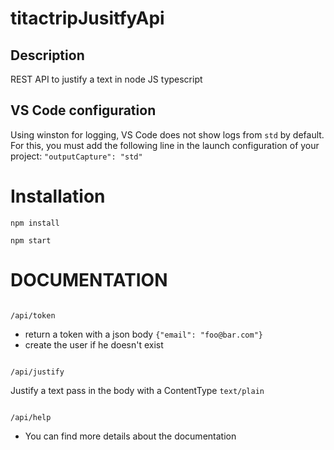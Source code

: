 # titactripJusitfyApi

## Description

REST API to justify a text in node JS typescript

## VS Code configuration

Using winston for logging, VS Code does not show logs from `std` by default. For this, you must add the following line in the launch configuration of your project: `"outputCapture": "std"`

# Installation

```
npm install
```

```
npm start

```

# DOCUMENTATION

```

/api/token

```

- return a token with a json body `{"email": "foo@bar.com"}`
- create the user if he doesn't exist

```

/api/justify

```

Justify a text pass in the body with a ContentType `text/plain`

```

/api/help

```

- You can find more details about the documentation

```

```
